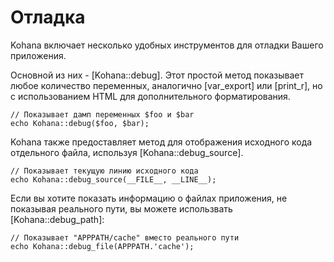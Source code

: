 # Отладка

Kohana включает несколько удобных инструментов для отладки Вашего приложения.

Основной из них - [Kohana::debug]. Этот простой метод показывает любое количество переменных, аналогично [var_export] или [print_r], но с использованием HTML для дополнительного форматирования.

    // Показывает дамп переменных $foo и $bar
    echo Kohana::debug($foo, $bar);

Kohana также предоставляет метод для отображения исходного кода отдельного файла, используя [Kohana::debug_source]. 

    // Показывает текущую линию исходного кода
    echo Kohana::debug_source(__FILE__, __LINE__);

Если вы хотите показать информацию о файлах приложения, не показывая реального пути, вы можете использвать [Kohana::debug_path]:

    // Показывает "APPPATH/cache" вместо реального пути
    echo Kohana::debug_file(APPPATH.'cache');

